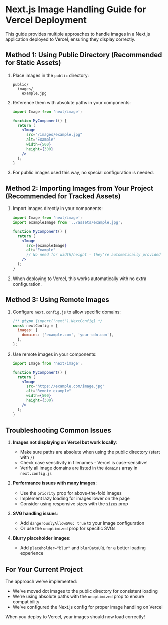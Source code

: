 # Next.js Image Handling Guide for Vercel Deployment

This guide provides multiple approaches to handle images in a Next.js application deployed to Vercel, ensuring they display correctly.

## Method 1: Using Public Directory (Recommended for Static Assets)

1. Place images in the `public` directory:
   ```
   public/
     images/
       example.jpg
   ```

2. Reference them with absolute paths in your components:
   ```jsx
   import Image from 'next/image';
   
   function MyComponent() {
     return (
       <Image 
         src="/images/example.jpg" 
         alt="Example" 
         width={500} 
         height={300} 
       />
     );
   }
   ```

3. For public images used this way, no special configuration is needed.

## Method 2: Importing Images from Your Project (Recommended for Tracked Assets)

1. Import images directly in your components:
   ```jsx
   import Image from 'next/image';
   import exampleImage from '../assets/example.jpg';
   
   function MyComponent() {
     return (
       <Image 
         src={exampleImage} 
         alt="Example" 
         // No need for width/height - they're automatically provided
       />
     );
   }
   ```

2. When deploying to Vercel, this works automatically with no extra configuration.

## Method 3: Using Remote Images

1. Configure `next.config.js` to allow specific domains:
   ```js
   /** @type {import('next').NextConfig} */
   const nextConfig = {
     images: {
       domains: ['example.com', 'your-cdn.com'],
     },
   };
   ```

2. Use remote images in your components:
   ```jsx
   import Image from 'next/image';
   
   function MyComponent() {
     return (
       <Image 
         src="https://example.com/image.jpg" 
         alt="Remote example" 
         width={500} 
         height={300} 
       />
     );
   }
   ```

## Troubleshooting Common Issues

1. **Images not displaying on Vercel but work locally**:
   - Make sure paths are absolute when using the public directory (start with `/`)
   - Check case sensitivity in filenames - Vercel is case-sensitive!
   - Verify all image domains are listed in the `domains` array in `next.config.js`

2. **Performance issues with many images**:
   - Use the `priority` prop for above-the-fold images
   - Implement lazy loading for images lower on the page
   - Consider using responsive sizes with the `sizes` prop

3. **SVG handling issues**:
   - Add `dangerouslyAllowSVG: true` to your Image configuration
   - Or use the `unoptimized` prop for specific SVGs

4. **Blurry placeholder images**:
   - Add `placeholder="blur"` and `blurDataURL` for a better loading experience

## For Your Current Project

The approach we've implemented:
- We've moved dot images to the public directory for consistent loading
- We're using absolute paths with the `unoptimized` prop to ensure compatibility
- We've configured the Next.js config for proper image handling on Vercel

When you deploy to Vercel, your images should now load correctly! 